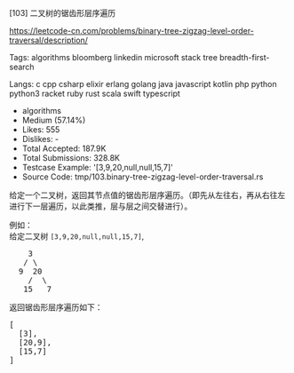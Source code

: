 [103] 二叉树的锯齿形层序遍历  

https://leetcode-cn.com/problems/binary-tree-zigzag-level-order-traversal/description/

Tags:   algorithms   bloomberg   linkedin   microsoft   stack   tree   breadth-first-search 

Langs:  c   cpp   csharp   elixir   erlang   golang   java   javascript   kotlin   php   python   python3   racket   ruby   rust   scala   swift   typescript 

* algorithms
* Medium (57.14%)
* Likes:    555
* Dislikes: -
* Total Accepted:    187.9K
* Total Submissions: 328.8K
* Testcase Example:  '[3,9,20,null,null,15,7]'
* Source Code:       tmp/103.binary-tree-zigzag-level-order-traversal.rs

<p>给定一个二叉树，返回其节点值的锯齿形层序遍历。（即先从左往右，再从右往左进行下一层遍历，以此类推，层与层之间交替进行）。</p>

<p>例如：<br />
给定二叉树 <code>[3,9,20,null,null,15,7]</code>,</p>

<pre>
    3
   / \
  9  20
    /  \
   15   7
</pre>

<p>返回锯齿形层序遍历如下：</p>

<pre>
[
  [3],
  [20,9],
  [15,7]
]
</pre>

